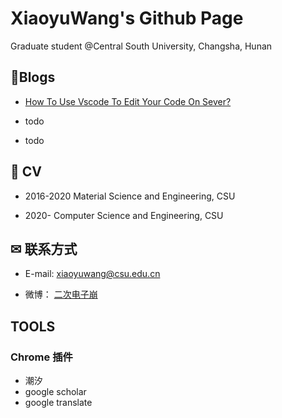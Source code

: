 # XiaoyuWang's Github Page

Graduate student @Central South University, Changsha, Hunan


## 🍟Blogs

- [How To Use Vscode To Edit Your Code On Sever?](https://github.com/XiaoyuWant/xiaoyuwant.github.io/blob/main/blogs/How_To_Use_Vscode_To_Edit_Your_Code_On_Sever.md)

- todo

- todo

## 💼 CV

- 2016-2020  Material Science and Engineering, CSU

- 2020-      Computer Science and Engineering, CSU




## ✉ 联系方式

- E-mail: xiaoyuwang@csu.edu.cn

- 微博： [二次电子崩](https://weibo.com/u/6463121798)

## TOOLS

### Chrome 插件
- 潮汐
- google scholar
- google translate

